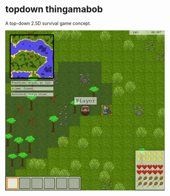 # topdown thingamabob
A top-down 2.5D survival game concept.

![topdown thingamabob](https://github.com/nethe550/topdown-thingamabob/blob/main/preview/preview.png?raw=true)
